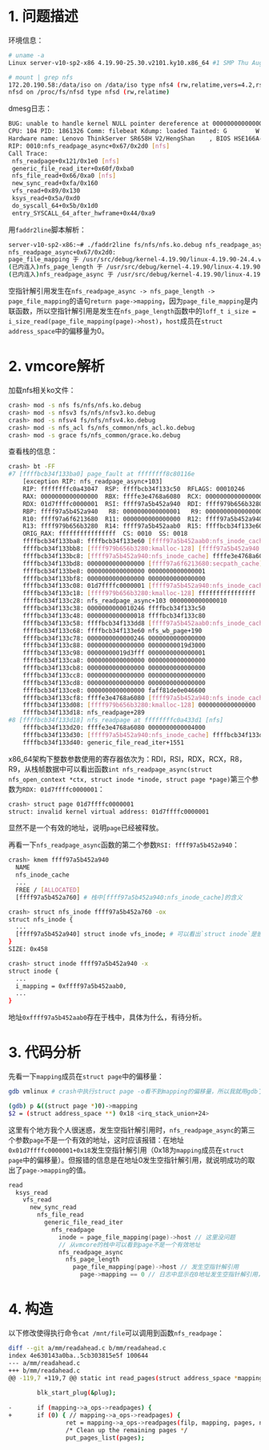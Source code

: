 # 1. 问题描述

环境信息：
```sh
# uname -a
Linux server-v10-sp2-x86 4.19.90-25.30.v2101.ky10.x86_64 #1 SMP Thu Aug 17 18:12:26 CST 2023 x86_64 x86_64 x86_64 GNU/Linux

# mount | grep nfs
172.20.190.58:/data/iso on /data/iso type nfs4 (rw,relatime,vers=4.2,rsize=1048576,wsize=1048576,namlen=255,hard,proto=tcp,timeo=600,retrans=2,sec=sys,clientaddr=172.20.190.55,local_lock=none,addr=172.20.190.58,_netdev)
nfsd on /proc/fs/nfsd type nfsd (rw,relatime)
```

dmesg日志：
```sh
BUG: unable to handle kernel NULL pointer dereference at 0000000000000000      
CPU: 104 PID: 1861326 Comm: filebeat Kdump: loaded Tainted: G        W         4.19.90-24.4.v2101.ky10.x86_64 #1
Hardware name: Lenovo ThinkServer SR658H V2/HengShan    , BIOS HSE166A-1.16 01/05/2023
RIP: 0010:nfs_readpage_async+0x67/0x2d0 [nfs]
Call Trace:
 nfs_readpage+0x121/0x1e0 [nfs]
 generic_file_read_iter+0x60f/0xba0
 nfs_file_read+0x66/0xa0 [nfs]
 new_sync_read+0xfa/0x160
 vfs_read+0x89/0x130
 ksys_read+0x5a/0xd0
 do_syscall_64+0x5b/0x1d0
 entry_SYSCALL_64_after_hwframe+0x44/0xa9
```

用`faddr2line`脚本解析：
```sh
server-v10-sp2-x86:~# ./faddr2line fs/nfs/nfs.ko.debug nfs_readpage_async+0x67/0x2d0
nfs_readpage_async+0x67/0x2d0:
page_file_mapping 于 /usr/src/debug/kernel-4.19.90/linux-4.19.90-24.4.v2101.ky10.x86_64/./include/linux/mm.h:1242
(已内连入)nfs_page_length 于 /usr/src/debug/kernel-4.19.90/linux-4.19.90-24.4.v2101.ky10.x86_64/fs/nfs/internal.h:681
(已内连入)nfs_readpage_async 于 /usr/src/debug/kernel-4.19.90/linux-4.19.90-24.4.v2101.ky10.x86_64/fs/nfs/read.c:118
```

空指针解引用发生在`nfs_readpage_async -> nfs_page_length -> page_file_mapping`的语句`return page->mapping`，因为`page_file_mapping`是内联函数，所以空指针解引用是发生在`nfs_page_length`函数中的`loff_t i_size = i_size_read(page_file_mapping(page)->host)`，`host`成员在`struct address_space`中的偏移量为0。

# 2. vmcore解析

加载nfs相关ko文件：
```sh
crash> mod -s nfs fs/nfs/nfs.ko.debug 
crash> mod -s nfsv3 fs/nfs/nfsv3.ko.debug
crash> mod -s nfsv4 fs/nfs/nfsv4.ko.debug
crash> mod -s nfs_acl fs/nfs_common/nfs_acl.ko.debug
crash> mod -s grace fs/nfs_common/grace.ko.debug
```

查看栈的信息：
```sh
crash> bt -FF
#7 [ffffbcb34f133ba0] page_fault at ffffffff8c80116e
    [exception RIP: nfs_readpage_async+103]
    RIP: ffffffffc0a43047  RSP: ffffbcb34f133c50  RFLAGS: 00010246
    RAX: 0000000000000000  RBX: ffffe3e4768a6080  RCX: 0000000000000000
    RDX: 01d7ffffc0000001  RSI: ffff97a5b452a940  RDI: ffff979b656b3280
    RBP: ffff97a5b452a940   R8: 0000000000000001   R9: 0000000000000000
    R10: ffff97a6f6213680  R11: 0000000000000000  R12: ffff97a5b452a940
    R13: ffff979b656b3280  R14: ffff97a5b452aab0  R15: ffffbcb34f133e60
    ORIG_RAX: ffffffffffffffff  CS: 0010  SS: 0018
    ffffbcb34f133ba8: ffffbcb34f133e60 [ffff97a5b452aab0:nfs_inode_cache]
    ffffbcb34f133bb8: [ffff979b656b3280:kmalloc-128] [ffff97a5b452a940:nfs_inode_cache]
    ffffbcb34f133bc8: [ffff97a5b452a940:nfs_inode_cache] ffffe3e4768a6080
    ffffbcb34f133bd8: 0000000000000000 [ffff97a6f6213680:secpath_cache]
    ffffbcb34f133be8: 0000000000000000 0000000000000001
    ffffbcb34f133bf8: 0000000000000000 0000000000000000
    ffffbcb34f133c08: 01d7ffffc0000001 [ffff97a5b452a940:nfs_inode_cache]
    ffffbcb34f133c18: [ffff979b656b3280:kmalloc-128] ffffffffffffffff
    ffffbcb34f133c28: nfs_readpage_async+103 0000000000000010
    ffffbcb34f133c38: 0000000000010246 ffffbcb34f133c50
    ffffbcb34f133c48: 0000000000000018 ffffbcb34f133c80
    ffffbcb34f133c58: ffffbcb34f133dd8 [ffff97a5b452aab0:nfs_inode_cache]
    ffffbcb34f133c68: ffffbcb34f133e60 nfs_wb_page+190
    ffffbcb34f133c78: 0000000000000246 0000000000000000
    ffffbcb34f133c88: 0000000000000000 00000000019d3000
    ffffbcb34f133c98: 00000000019d3fff 0000000000000001
    ffffbcb34f133ca8: 0000000000000000 0000000000000000
    ffffbcb34f133cb8: 0000000000000000 0000000000000000
    ffffbcb34f133cc8: 0000000000000000 0000000000000000
    ffffbcb34f133cd8: 0000000000000000 0000000000000000
    ffffbcb34f133ce8: 0000000000000000 faff81de0e046600
    ffffbcb34f133cf8: ffffe3e4768a6080 [ffff97a5b452a940:nfs_inode_cache]
    ffffbcb34f133d08: [ffff979b656b3280:kmalloc-128] 0000000000000000
    ffffbcb34f133d18: nfs_readpage+289
#8 [ffffbcb34f133d18] nfs_readpage at ffffffffc0a433d1 [nfs]
    ffffbcb34f133d20: ffffe3e4768a6080 0000000000004000
    ffffbcb34f133d30: [ffff97a5b452a940:nfs_inode_cache] ffffbcb34f133dd8
    ffffbcb34f133d40: generic_file_read_iter+1551
```

x86_64架构下整数参数使用的寄存器依次为：RDI，RSI，RDX，RCX，R8，R9，从栈帧数据中可以看出函数`int nfs_readpage_async(struct nfs_open_context *ctx, struct inode *inode, struct page *page)`第三个参数为`RDX: 01d7ffffc0000001`：
```sh
crash> struct page 01d7ffffc0000001
struct: invalid kernel virtual address: 01d7ffffc0000001
```
显然不是一个有效的地址，说明`page`已经被释放。

再看一下`nfs_readpage_async`函数的第二个参数`RSI: ffff97a5b452a940`：
```sh
crash> kmem ffff97a5b452a940
  NAME
  nfs_inode_cache
  ...
  FREE / [ALLOCATED]
  [ffff97a5b452a760] # 栈中[ffff97a5b452a940:nfs_inode_cache]的含义

crash> struct nfs_inode ffff97a5b452a760 -ox
struct nfs_inode {
  ...
  [ffff97a5b452a940] struct inode vfs_inode; # 可以看出`struct inode`是嵌套在`struct nfs_inode`中的
}
SIZE: 0x458

crash> struct inode ffff97a5b452a940 -x
struct inode {
  ...
  i_mapping = 0xffff97a5b452aab0,
  ...
}
```

地址`0xffff97a5b452aab0`存在于栈中，具体为什么，有待分析。

# 3. 代码分析

先看一下`mapping`成员在`struct page`中的偏移量：
```sh
gdb vmlinux # crash中执行struct page -o看不到mapping的偏移量，所以我就用gdb了

(gdb) p &((struct page *)0)->mapping
$2 = (struct address_space **) 0x18 <irq_stack_union+24>
```

这里有个地方我个人很迷惑，发生空指针解引用时，`nfs_readpage_async`的第三个参数`page`不是一个有效的地址，这时应该报错：在地址`0x01d7ffffc0000001+0x18`发生空指针解引用（0x18为`mapping`成员在`struct page`中的偏移量）。但报错的信息是在地址0发生空指针解引用，就说明成功的取出了`page->mapping`的值。
```c
read
  ksys_read
    vfs_read
      new_sync_read
        nfs_file_read
          generic_file_read_iter
            nfs_readpage
              inode = page_file_mapping(page)->host // 这里没问题
              // 从vmcore的栈中可以看到page不是一个有效地址
              nfs_readpage_async
                nfs_page_length
                  page_file_mapping(page)->host // 发生空指针解引用
                    page->mapping == 0 // 日志中显示在0地址发生空指针解引用，可以得出page->mapping为0
```

# 4. 构造

以下修改使得执行命令`cat /mnt/file`可以调用到函数`nfs_readpage`：
```sh
diff --git a/mm/readahead.c b/mm/readahead.c
index 4e630143a0ba..5cb303815e5f 100644
--- a/mm/readahead.c
+++ b/mm/readahead.c
@@ -119,7 +119,7 @@ static int read_pages(struct address_space *mapping, struct file *filp,
 
        blk_start_plug(&plug);
 
-       if (mapping->a_ops->readpages) {
+       if (0) { // mapping->a_ops->readpages) {
                ret = mapping->a_ops->readpages(filp, mapping, pages, nr_pages);
                /* Clean up the remaining pages */
                put_pages_list(pages);
```